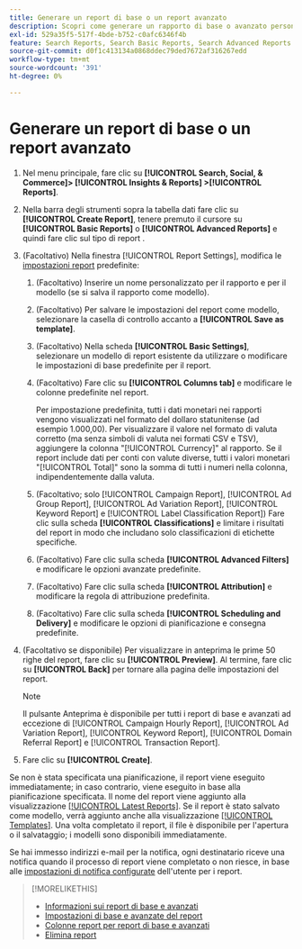 ```yaml
---
title: Generare un report di base o un report avanzato
description: Scopri come generare un rapporto di base o avanzato personalizzato.
exl-id: 529a35f5-517f-4bde-b752-c0afc6346f4b
feature: Search Reports, Search Basic Reports, Search Advanced Reports
source-git-commit: d0f1c413134a0868ddec79ded7672af316267edd
workflow-type: tm+mt
source-wordcount: '391'
ht-degree: 0%

---
```


# Generare un report di base o un report avanzato

1. Nel menu principale, fare clic su **[!UICONTROL Search, Social, & Commerce]> [!UICONTROL Insights & Reports] >[!UICONTROL Reports]**.

1. Nella barra degli strumenti sopra la tabella dati fare clic su **[!UICONTROL Create Report]**, tenere premuto il cursore su **[!UICONTROL Basic Reports]** o **[!UICONTROL Advanced Reports]** e quindi fare clic sul tipo di report [](/help/search-social-commerce/reports/management/basic-advanced/basic-advanced-report-about.md).

1. (Facoltativo) Nella finestra [!UICONTROL Report Settings], modifica le [impostazioni report](basic-advanced-report-settings.md) predefinite:

   1. (Facoltativo) Inserire un nome personalizzato per il rapporto e per il modello (se si salva il rapporto come modello).

   1. (Facoltativo) Per salvare le impostazioni del report come modello, selezionare la casella di controllo accanto a **[!UICONTROL Save as template]**.

   1. (Facoltativo) Nella scheda **[!UICONTROL Basic Settings]**, selezionare un modello di report esistente da utilizzare o modificare le impostazioni di base predefinite per il report.

   1. (Facoltativo) Fare clic su **[!UICONTROL Columns tab]** e modificare le colonne predefinite nel report.

      Per impostazione predefinita, tutti i dati monetari nei rapporti vengono visualizzati nel formato del dollaro statunitense (ad esempio 1.000,00). Per visualizzare il valore nel formato di valuta corretto (ma senza simboli di valuta nei formati CSV e TSV), aggiungere la colonna &quot;[!UICONTROL Currency]&quot; al rapporto. Se il report include dati per conti con valute diverse, tutti i valori monetari &quot;[!UICONTROL Total]&quot; sono la somma di tutti i numeri nella colonna, indipendentemente dalla valuta.

   1. (Facoltativo; solo [!UICONTROL Campaign Report], [!UICONTROL Ad Group Report], [!UICONTROL Ad Variation Report], [!UICONTROL Keyword Report] e [!UICONTROL Label Classification Report]) Fare clic sulla scheda **[!UICONTROL Classifications]** e limitare i risultati del report in modo che includano solo classificazioni di etichette specifiche.

   1. (Facoltativo) Fare clic sulla scheda **[!UICONTROL Advanced Filters]** e modificare le opzioni avanzate predefinite.

   1. (Facoltativo) Fare clic sulla scheda **[!UICONTROL Attribution]** e modificare la regola di attribuzione predefinita.

   1. (Facoltativo) Fare clic sulla scheda **[!UICONTROL Scheduling and Delivery]** e modificare le opzioni di pianificazione e consegna predefinite.

1. (Facoltativo se disponibile) Per visualizzare in anteprima le prime 50 righe del report, fare clic su **[!UICONTROL Preview]**. Al termine, fare clic su **[!UICONTROL Back]** per tornare alla pagina delle impostazioni del report.

   >[!NOTE]
   >
   >Il pulsante Anteprima è disponibile per tutti i report di base e avanzati ad eccezione di [!UICONTROL Campaign Hourly Report], [!UICONTROL Ad Variation Report], [!UICONTROL Keyword Report], [!UICONTROL Domain Referral Report] e [!UICONTROL Transaction Report].

1. Fare clic su **[!UICONTROL Create]**.

Se non è stata specificata una pianificazione, il report viene eseguito immediatamente; in caso contrario, viene eseguito in base alla pianificazione specificata. Il nome del report viene aggiunto alla visualizzazione [[!UICONTROL Latest Reports]](/help/search-social-commerce/reports/report-about.md). Se il report è stato salvato come modello, verrà aggiunto anche alla visualizzazione [[!UICONTROL Templates]](/help/search-social-commerce/reports/report-about.md). Una volta completato il report, il file è disponibile per l&#39;apertura o il salvataggio; i modelli sono disponibili immediatamente.

Se hai immesso indirizzi e-mail per la notifica, ogni destinatario riceve una notifica quando il processo di report viene completato o non riesce, in base alle [impostazioni di notifica configurate](/help/search-social-commerce/notifications/notification-edit.md) dell&#39;utente per i report.

>[!MORELIKETHIS]
>
>* [Informazioni sui report di base e avanzati](/help/search-social-commerce/reports/management/basic-advanced/basic-advanced-report-about.md)
>* [Impostazioni di base e avanzate del report](/help/search-social-commerce/reports/management/basic-advanced/basic-advanced-report-settings.md)
>* [Colonne report per report di base e avanzati](/help/search-social-commerce/reports/management/basic-advanced/basic-advanced-report-columns.md)
>* [Elimina report](/help/search-social-commerce/reports/management/report-delete.md)

